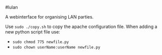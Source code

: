 #lulan

A webinterface for organising LAN parties.

Use `sudo ./copy.sh` to copy the apache configuration file.
When adding a new python script file use:
- `sudo chmod 775 newfile.py`
- `sudo chown userName:userName newfile.py`
